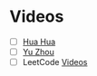 # Videos 
- [ ] [Hua Hua](https://www.youtube.com/user/xxfflower/videos)
- [ ] [Yu Zhou](https://www.youtube.com/channel/UC4uu3FX_rHR56utVjl9SMEA/videos)
- [ ] LeetCode [Videos](https://www.youtube.com/playlist?list=PLQ8yNWdQZuMMK_wJk37OT7VgmTT_sgDSt)
